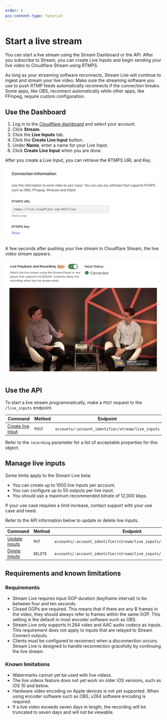 ```yaml
---
order: 6
pcx-content-type: tutorial
---
```


# Start a live stream

You can start a live stream using the Stream Dashboard or the API. After you subscribe to Stream, you can create Live Inputs and begin sending your live video to Cloudflare Stream using RTMPS.

As long as your streaming software reconnects, Stream Live will continue to ingest and stream your live video. Make sure the streaming software you use to push RTMP feeds automatically reconnects if the connection breaks. Some apps, like OBS, reconnect automatically while other apps, like FFmpeg, require custom configuration.

## Use the Dashboard

1. Log in to the [Cloudflare dashboard](https://dash.cloudflare.com/) and select your account.
1. Click **Stream**.
1. Click the **Live Inputs** tab.
1. Click the **Create Live Input** button.
1. Under **Name**, enter a name for your Live Input.
1. Click **Create Live Input** when you are done.

After you create a Live Input, you can retrieve the RTMPS URL and Key.

  ![Your Live Input's RTMPS URL and key](../../static/rtmps-key.png)

A few seconds after pushing your live stream to Cloudflare Stream, the live video stream appears.

![Your live video stream](../../static/live-video-stream.png)

## Use the API

To start a live stream programmatically, make a `POST` request to the `/live_inputs` endpoint.

<TableWrap>

<table>
  <thead>
  <tr>
   <th><strong>Command</strong>
   </th>
   <th><strong>Method</strong>
   </th>
   <th><strong>Endpoint</strong>
   </th>
  </tr>
  </thead>
  <tbody>
  <tr>
   <td><a href="https://api.cloudflare.com/#stream-live-inputs-create-a-live-input">Create live input</a>
   </td>
   <td><Code>POST</Code>
   </td>
   <td><Code>accounts/:account_identifier/stream/live_inputs</Code>
   </td>
  </tr>
  </tbody>
</table>

</TableWrap>

Refer to the `recording` parameter for a list of acceptable properties for this object.

## Manage live inputs

Some limits apply to the Stream Live beta:

* You can create up to 1000 live inputs per account.
* You can configure up to 50 outputs per live input.
* You should use a maximum recommended bitrate of 12,000 kbps.

If your use case requires a limit increase, contact support with your use case and need.

Refer to the API information below to update or delete live inputs.

<TableWrap>

<table>
  <thead>
  <tr>
   <th><strong>Command</strong>
   </th>
   <th><strong>Method</strong>
   </th>
   <th><strong>Endpoint</strong>
   </th>
  </tr>
  </thead>
  <tbody>
  <tr>
   <td><a href="https://api.cloudflare.com/#stream-live-inputs-update-live-input-details">Update inputs</a>
   </td>
   <td><Code>PUT</Code>
   </td>
   <td><Code>accounts/:account_identifier/stream/live_inputs/:live_input_identifier</Code>
   </td>
  </tr>
  <tr>
   <td><a href="https://api.cloudflare.com/#stream-live-inputs-delete-live-input">Delete inputs</a>
   </td>
   <td><Code>DELETE</Code>
   </td>
   <td><Code>accounts/:account_identifier/stream/live_inputs/:live_input_identifier</Code>
   </td>
  </tr>
  </tbody>
</table>

</TableWrap>

## Requirements and known limitations 

### Requirements

* Stream Live requires input GOP duration (keyframe interval) to be between four and ten seconds.
* Closed GOPs are required. This means that if there are any B frames in the video, they should always refer to frames within the same GOP. This setting is the default in most encoder software such as OBS.
* Stream Live only supports H.264 video and AAC audio codecs as inputs. This requirement does not apply to inputs that are relayed to Stream Connect outputs.
* Clients must be configured to reconnect when a disconnection occurs. Stream Live is designed to handle reconnection gracefully by continuing the live stream.

### Known limitations 

* Watermarks cannot yet be used with live videos.
* The live videos feature does not yet work on older iOS versions, such as iOS 10 and below.
* Hardware video encoding on Apple devices is not yet supported. When using encoder software such as OBS, x264 software encoding is required.
* If a live video exceeds seven days in length, the recording will be truncated to seven days and will not be viewable.